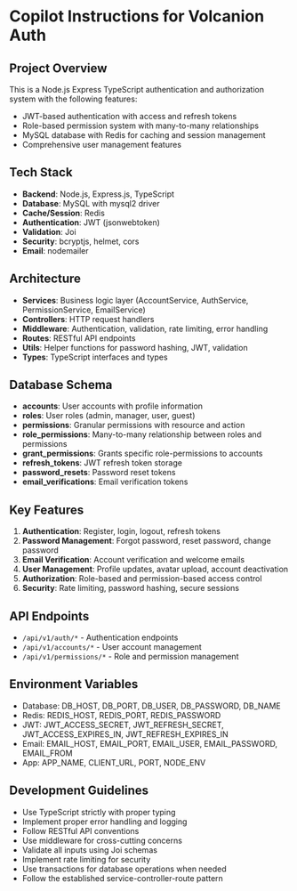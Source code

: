 # Copilot Instructions for Volcanion Auth

<!-- Use this file to provide workspace-specific custom instructions to Copilot. For more details, visit https://code.visualstudio.com/docs/copilot/copilot-customization#_use-a-githubcopilotinstructionsmd-file -->

## Project Overview
This is a Node.js Express TypeScript authentication and authorization system with the following features:
- JWT-based authentication with access and refresh tokens
- Role-based permission system with many-to-many relationships
- MySQL database with Redis for caching and session management
- Comprehensive user management features

## Tech Stack
- **Backend**: Node.js, Express.js, TypeScript
- **Database**: MySQL with mysql2 driver
- **Cache/Session**: Redis
- **Authentication**: JWT (jsonwebtoken)
- **Validation**: Joi
- **Security**: bcryptjs, helmet, cors
- **Email**: nodemailer

## Architecture
- **Services**: Business logic layer (AccountService, AuthService, PermissionService, EmailService)
- **Controllers**: HTTP request handlers
- **Middleware**: Authentication, validation, rate limiting, error handling
- **Routes**: RESTful API endpoints
- **Utils**: Helper functions for password hashing, JWT, validation
- **Types**: TypeScript interfaces and types

## Database Schema
- **accounts**: User accounts with profile information
- **roles**: User roles (admin, manager, user, guest)
- **permissions**: Granular permissions with resource and action
- **role_permissions**: Many-to-many relationship between roles and permissions
- **grant_permissions**: Grants specific role-permissions to accounts
- **refresh_tokens**: JWT refresh token storage
- **password_resets**: Password reset tokens
- **email_verifications**: Email verification tokens

## Key Features
1. **Authentication**: Register, login, logout, refresh tokens
2. **Password Management**: Forgot password, reset password, change password
3. **Email Verification**: Account verification and welcome emails
4. **User Management**: Profile updates, avatar upload, account deactivation
5. **Authorization**: Role-based and permission-based access control
6. **Security**: Rate limiting, password hashing, secure sessions

## API Endpoints
- `/api/v1/auth/*` - Authentication endpoints
- `/api/v1/accounts/*` - User account management
- `/api/v1/permissions/*` - Role and permission management

## Environment Variables
- Database: DB_HOST, DB_PORT, DB_USER, DB_PASSWORD, DB_NAME
- Redis: REDIS_HOST, REDIS_PORT, REDIS_PASSWORD
- JWT: JWT_ACCESS_SECRET, JWT_REFRESH_SECRET, JWT_ACCESS_EXPIRES_IN, JWT_REFRESH_EXPIRES_IN
- Email: EMAIL_HOST, EMAIL_PORT, EMAIL_USER, EMAIL_PASSWORD, EMAIL_FROM
- App: APP_NAME, CLIENT_URL, PORT, NODE_ENV

## Development Guidelines
- Use TypeScript strictly with proper typing
- Implement proper error handling and logging
- Follow RESTful API conventions
- Use middleware for cross-cutting concerns
- Validate all inputs using Joi schemas
- Implement rate limiting for security
- Use transactions for database operations when needed
- Follow the established service-controller-route pattern
